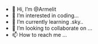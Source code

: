 - 👋 Hi, I’m @Armelit
- 👀 I’m interested in coding...
- 🌱 I’m currently learning .sky..
- 💞️ I’m looking to collaborate on ...
- 📫 How to reach me ...

<!---
Armelit/Armelit is a ✨ special ✨ repository because its `README.md` (this file) appears on your GitHub profile.
You can click the Preview link to take a look at your changes.
--->
